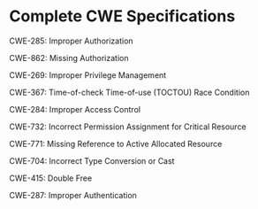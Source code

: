 

# Complete CWE Specifications

CWE-285: Improper Authorization

CWE-862: Missing Authorization

CWE-269: Improper Privilege Management

CWE-367: Time-of-check Time-of-use (TOCTOU) Race Condition

CWE-284: Improper Access Control

CWE-732: Incorrect Permission Assignment for Critical Resource

CWE-771: Missing Reference to Active Allocated Resource

CWE-704: Incorrect Type Conversion or Cast

CWE-415: Double Free

CWE-287: Improper Authentication